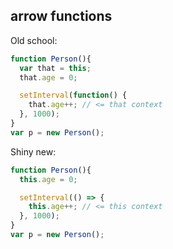## arrow functions

Old school:
```javascript
function Person(){
  var that = this;
  that.age = 0;

  setInterval(function() {
    that.age++; // <= that context
  }, 1000);
}
var p = new Person();
```

Shiny new:
```javascript
function Person(){
  this.age = 0;

  setInterval(() => {
    this.age++; // <= this context
  }, 1000);
}
var p = new Person();
```